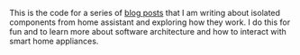 This is the code for a series of [blog posts](https://www.popsblog.me/home/homeassistant) that I am writing about isolated components from home assistant and exploring how they work. I do this for fun and to learn more about software architecture and how to interact with smart home appliances.
